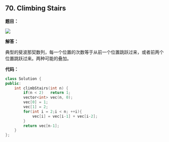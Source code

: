 ## 70. Climbing Stairs

**题目：**

![](http://cdn.zergzerg.cn/2018-11-14leet_70.png)

**解答：**

典型的斐波那契数列，每一个位置的次数等于从前一个位置跳跃过来，或者前两个位置跳跃过来。两种可能的叠加。

**代码：**

```cpp
class Solution {
public:
    int climbStairs(int n) {
        if(n < 2)   return 1;
        vector<int> vec(n, 0);
        vec[0] = 1;
        vec[1] = 2;
        for(int i = 2;i < n; ++i){
            vec[i] = vec[i-1] + vec[i-2];
        }
        return vec[n-1];
    }
};
```

